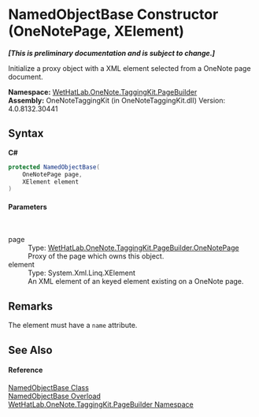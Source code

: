 # NamedObjectBase Constructor (OneNotePage, XElement)
 _**\[This is preliminary documentation and is subject to change.\]**_

Initialize a proxy object with a XML element selected from a OneNote page document.

**Namespace:**&nbsp;<a href="56352230-71f2-f4b7-63a8-983965663af5.md">WetHatLab.OneNote.TaggingKit.PageBuilder</a><br />**Assembly:**&nbsp;OneNoteTaggingKit (in OneNoteTaggingKit.dll) Version: 4.0.8132.30441

## Syntax

**C#**<br />
``` C#
protected NamedObjectBase(
	OneNotePage page,
	XElement element
)
```


#### Parameters
&nbsp;<dl><dt>page</dt><dd>Type: <a href="6754c7d7-0598-ae1f-ff8c-6808b714b0ab.md">WetHatLab.OneNote.TaggingKit.PageBuilder.OneNotePage</a><br />Proxy of the page which owns this object.</dd><dt>element</dt><dd>Type: System.Xml.Linq.XElement<br />An XML element of an keyed element existing on a OneNote page.</dd></dl>

## Remarks
The element must have a `name` attribute.

## See Also


#### Reference
<a href="7bde9ceb-dc08-2b51-f5fc-bd8ac9d410c3.md">NamedObjectBase Class</a><br /><a href="e907b27b-9c36-ced0-0f91-52eefc863ddf.md">NamedObjectBase Overload</a><br /><a href="56352230-71f2-f4b7-63a8-983965663af5.md">WetHatLab.OneNote.TaggingKit.PageBuilder Namespace</a><br />